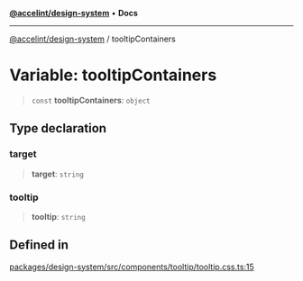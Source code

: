 [**@accelint/design-system**](../README.md) • **Docs**

***

[@accelint/design-system](../README.md) / tooltipContainers

# Variable: tooltipContainers

> `const` **tooltipContainers**: `object`

## Type declaration

### target

> **target**: `string`

### tooltip

> **tooltip**: `string`

## Defined in

[packages/design-system/src/components/tooltip/tooltip.css.ts:15](https://github.com/gohypergiant/standard-toolkit/blob/258694cea8ed8bbd956b3cf5da47c2c9debcf127/packages/design-system/src/components/tooltip/tooltip.css.ts#L15)
